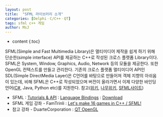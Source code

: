 ```yaml
---
layout: post
title:  "SFML 라이브러리 소개"
categories: [DelphiㆍC/C++ㆍQT]
tags: sfml c++ 게임
author: MsJ
---
```


* content
{:toc}

SFML(Simple and Fast Multimedia Library)은 멀티미디어 제작을 쉽게 하기 위해 단순한(simple interface) API를 제공하는 C++로 작성된 크로스 플랫폼 Library이다. SFML은 System, Window, Graphics, Audio, Network 등의 모듈을 제공한다. 또한 OpenGL 컨텍스트를 만들고 관리한다. 기존의 크로스 플랫폼 멀티미디어 API인 SDL(Simple DirectMedia Layer)은 C언어를 바탕으로 만들어져 객체 지향의 아쉬움이 있는데, 비해 SFML은 C++로 작성되었으며 버전이 올라가면서 이제 다양한 바인딩 언어([C#](https://www.youtube.com/results?search_query=c%23+sfml), Java, Python etc)를 지원한다. 참고([위키](https://ko.wikipedia.org/wiki/SFML), [나무위키](https://namu.wiki/w/SFML), [SFML사이트](https://www.sfml-dev.org))

* SFML : [Tutorials & API](https://www.sfml-dev.org/learn.php) : [Language Bindings](https://www.sfml-dev.org/download/bindings.php) : [Download](https://www.sfml-dev.org/download.php)
* SFML 게임 강좌 - FamTrinli : [Let's make 16 games in C++ / SFML!](https://www.youtube.com/playlist?list=PLB_ibvUSN7mzUffhiay5g5GUHyJRO4DYr)
* 참고 강좌 - DuarteCorporation : [QT OpenGL](https://www.youtube.com/watch?v=W3-SMvMa8D4)
